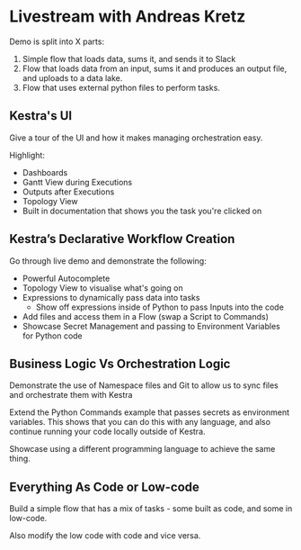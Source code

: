 # Livestream with Andreas Kretz

Demo is split into X parts:
1. Simple flow that loads data, sums it, and sends it to Slack
2. Flow that loads data from an input, sums it and produces an output file, and uploads to a data lake.
3. Flow that uses external python files to perform tasks.


## Kestra's UI

Give a tour of the UI and how it makes managing orchestration easy.

Highlight:
- Dashboards
- Gantt View during Executions
- Outputs after Executions
- Topology View
- Built in documentation that shows you the task you're clicked on

## Kestra’s Declarative Workflow Creation

Go through live demo and demonstrate the following:
- Powerful Autocomplete
- Topology View to visualise what's going on
- Expressions to dynamically pass data into tasks
    - Show off expressions inside of Python to pass Inputs into the code
- Add files and access them in a Flow (swap a Script to Commands)
- Showcase Secret Management and passing to Environment Variables for Python code

## Business Logic Vs Orchestration Logic

Demonstrate the use of Namespace files and Git to allow us to sync files and orchestrate them with Kestra 

Extend the Python Commands example that passes secrets as environment variables. This shows that you can do this with any language, and also continue running your code locally outside of Kestra.

Showcase using a different programming language to achieve the same thing.

## Everything As Code or Low-code

Build a simple flow that has a mix of tasks - some built as code, and some in low-code.

Also modify the low code with code and vice versa.
